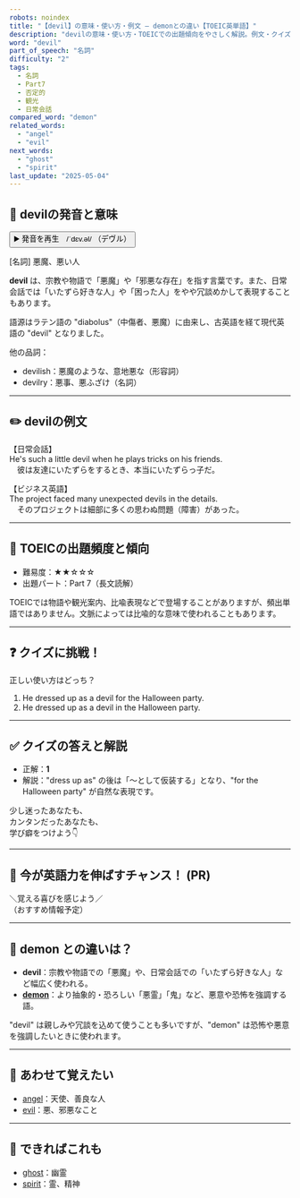 ```yaml
---
robots: noindex
title: "【devil】の意味・使い方・例文 ― demonとの違い【TOEIC英単語】"
description: "devilの意味・使い方・TOEICでの出題傾向をやさしく解説。例文・クイズ付きでdemonとの違いもわかりやすく学べます。"
word: "devil"
part_of_speech: "名詞"
difficulty: "2"
tags:
  - 名詞
  - Part7
  - 否定的
  - 観光
  - 日常会話
compared_word: "demon"
related_words:
  - "angel"
  - "evil"
next_words:
  - "ghost"
  - "spirit"
last_update: "2025-05-04"
---
```


## 🔰 devilの発音と意味

<button class="play-audio" onclick="playTTS('devil')">
  <span class="play-audio-main">
    ▶️ 発音を再生　/ˈdɛv.əl/
  </span>
  <span class="play-audio-sub">
    （デヴル）
  </span>
</button>

[名詞] 悪魔、悪い人

**devil** は、宗教や物語で「悪魔」や「邪悪な存在」を指す言葉です。また、日常会話では「いたずら好きな人」や「困った人」をやや冗談めかして表現することもあります。

語源はラテン語の "diabolus"（中傷者、悪魔）に由来し、古英語を経て現代英語の "devil" となりました。

他の品詞：  
- devilish：悪魔のような、意地悪な（形容詞）
- devilry：悪事、悪ふざけ（名詞）

---

## ✏️ devilの例文

【日常会話】  
He's such a little devil when he plays tricks on his friends.  
　彼は友達にいたずらをするとき、本当にいたずらっ子だ。

【ビジネス英語】  
The project faced many unexpected devils in the details.  
　そのプロジェクトは細部に多くの思わぬ問題（障害）があった。

---

## 🎯 TOEICの出題頻度と傾向

- 難易度：★★☆☆☆
- 出題パート：Part 7（長文読解）

TOEICでは物語や観光案内、比喩表現などで登場することがありますが、頻出単語ではありません。文脈によっては比喩的な意味で使われることもあります。

---

## ❓ クイズに挑戦！

正しい使い方はどっち？

1. He dressed up as a devil for the Halloween party.  
2. He dressed up as a devil in the Halloween party.

---

## ✅ クイズの答えと解説

- 正解：**1**
- 解説："dress up as" の後は「～として仮装する」となり、"for the Halloween party" が自然な表現です。

少し迷ったあなたも、  
カンタンだったあなたも、  
学び癖をつけよう👇️

---

## 🚀 今が英語力を伸ばすチャンス！ (PR)

<div class="info-center">
＼覚える喜びを感じよう／<br>  
（おすすめ情報予定）
</div>

---

## 🤔  demon との違いは？

- **devil**：宗教や物語での「悪魔」や、日常会話での「いたずら好きな人」など幅広く使われる。
- **[demon](/demon)**：より抽象的・恐ろしい「悪霊」「鬼」など、悪意や恐怖を強調する語。

"devil" は親しみや冗談を込めて使うことも多いですが、"demon" は恐怖や悪意を強調したいときに使われます。

---

## 🧩 あわせて覚えたい

- [angel](/angel)：天使、善良な人
- [evil](/evil)：悪、邪悪なこと

---

## 📖 できればこれも

- [ghost](/ghost)：幽霊
- [spirit](/spirit)：霊、精神

<!-- cvid: aid28_bid42 -->
